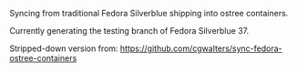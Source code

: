 Syncing from traditional Fedora Silverblue shipping into ostree containers.

Currently generating the testing branch of Fedora Silverblue 37.

Stripped-down version from: https://github.com/cgwalters/sync-fedora-ostree-containers
